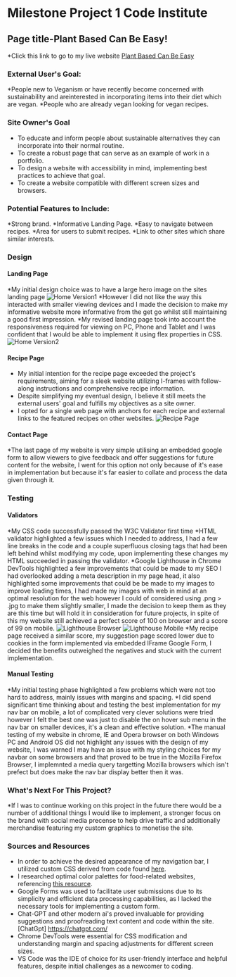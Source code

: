 # Milestone Project 1 Code Institute

## Page title-Plant Based Can Be Easy!

*Click this link to go to my live website [Plant Based Can Be Easy](https://davet86.github.io/FirstProject/index.html)

### External User's Goal: 
*People new to Veganism or have recently become concerned with sustainability and areinterested in incorporating items into their diet which are vegan.
*People who are already vegan looking for vegan recipes.

### Site Owner's Goal
* To educate and inform people about sustainable alternatives they can incorporate into their normal routine.
* To create a robust page that can serve as an example of work in a portfolio.
* To design a website with accessibility in mind, implementing best practices to achieve that goal.
* To create a website compatible with different screen sizes and browsers.

### Potential Features to Include:
*Strong brand.
*Informative Landing Page.
*Easy to navigate between recipes.
*Area for users to submit recipes.
*Link to other sites which share similar interests.

### Design

#### Landing Page

*My initial design choice was to have a large hero image on the sites landing page 
![Home Version1](Readme/assets/homever1.png)
*However I did not like the way this interacted with smaller viewing devices and I made the decision to make my informative website more informative from the get go whilst still maintaining a good first impression.
*My revised landing page took into account the responsiveness required for viewing on PC, Phone and Tablet and I was confident that I would be able to implement it using flex properties in CSS.
![Home Version2](Readme/assets/homever2.png)


#### Recipe Page

* My initial intention for the recipe page exceeded the project's requirements, aiming for a sleek website utilizing I-frames with follow-along instructions and comprehensive recipe information.
* Despite simplifying my eventual design, I believe it still meets the external users' goal and fulfills my objectives as a site owner.
* I opted for a single web page with anchors for each recipe and external links to the featured recipes on other websites.
![Recipe Page](Readme/assets/recipe.png)


#### Contact Page

*The last page of my website is very simple utilising an embedded google form to allow viewers to give feedback and offer suggestions for future content for the website, I went for this option not only because of it's ease in implementation but because it's far easier to collate and process the data given through it.

### Testing

#### Validators

*My CSS code successfully passed the W3C Validator first time
*HTML validator highlighted a few issues which I needed to address, I had a few line breaks in the code and a couple superfluous closing tags that had been left behind whilst modifying my code, upon implementing these changes my HTML succeeded in passing the validator.
*Google Lighthouse in Chrome DevTools highlighted a few improvements that could be made to my SEO I had overlooked adding a meta description in my page head, it also highlighted some improvements that could be be made to my images to improve loading times, I had made my images with web in mind at an optimal resolution for the web however I could of considered using .png > .jpg to make them slightly smaller, I made the decision to keep them as they are this time but will hold it in consideration for future projects, in spite of this my website still achieved a perfect score of 100 on browser and a score of 99 on mobile.
![Lighthouse Browser](Readme/assets/LHBrowserTest.png)
![Lighthouse Mobile](Readme/assets/LHMobileTest.png)
*My recipe page received a similar score, my suggestion page scored lower due to cookies in the form implemented via embedded IFrame Google Form, I decided the benefits outweighed the negatives and stuck with the current implementation.

#### Manual Testing

*My initial testing phase highlighted a few problems which were not too hard to address, mainly issues with margins and spacing.
*I did spend significant time thinking about and testing the best implementation for my nav bar on mobile, a lot of complicated very clever solutions were tried however I felt the best one was just to disable the on hover sub menu in the nav bar on smaller devices, it's a clean and effective solution.
*The manual testing of my website in chrome, IE and Opera browser on both Windows PC and Android OS did not highlight any issues with the design of my website, I was warned I may have an issue with my styling choices for my navbar on some browsers and that proved to be true in the Mozilla Firefox Browser, I implemnted a media query targetting Mozilla browsers which isn't prefect but does make the nav bar display better then it was.

### What's Next For This Project?

*If I was to continue working on this project in the future there would be a number of additional things I would like to implement, a stronger focus on the brand with social media precense to help drive traffic and additionally merchandise featuring my custom graphics to monetise the site.


### Sources and Resources

* In order to achieve the desired appearance of my navigation bar, I utilized custom CSS derived from code found [here](https://stackoverflow.com/questions/51295524/how-to-create-a-box-with-slanted-edges).
* I researched optimal color palettes for food-related websites, referencing [this resource](https://jenndavid.com/colors-that-influence-food-sales-infographic/).
* Google Forms was used to facilitate user submissions due to its simplicity and efficient data processing capabilities, as I lacked the necessary tools for implementing a custom form.
* Chat-GPT and other modern ai's proved invaluable for providing suggestions and proofreading text content and code within the site. [ChatGpt] https://chatgpt.com/
* Chrome DevTools were essential for CSS modification and understanding margin and spacing adjustments for different screen sizes.
* VS Code was the IDE of choice for its user-friendly interface and helpful features, despite initial challenges as a newcomer to coding.